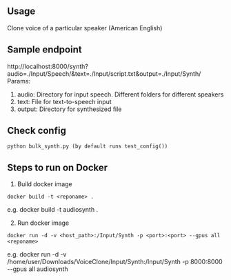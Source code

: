 ## Usage
Clone voice of a particular speaker (American English)

## Sample endpoint
http://localhost:8000/synth?audio=./Input/Speech/&text=./Input/script.txt&output=./Input/Synth/ <br/>
Params:
1. audio: Directory for input speech. Different folders for different speakers
2. text: File for text-to-speech input
3. output: Directory for synthesized file

## Check config
```
python bulk_synth.py (by default runs test_config())
``` 

## Steps to run on Docker
1. Build docker image
```
docker build -t <reponame> .
```
e.g. docker build -t audiosynth .

2. Run docker image
```
docker run -d -v <host_path>:/Input/Synth -p <port>:<port> --gpus all <reponame>
```
e.g. docker run -d -v /home/user/Downloads/VoiceClone/Input/Synth:/Input/Synth -p 8000:8000 --gpus all audiosynth


